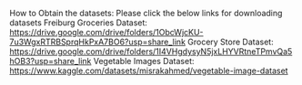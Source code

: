 How to Obtain the datasets: Please click the below links for downloading datasets
Freiburg Groceries Dataset: https://drive.google.com/drive/folders/1ObcWjcKU-7u3WgxRTRBSprqHkPxA7BO6?usp=share_link
Grocery Store Dataset: https://drive.google.com/drive/folders/1I4VHgdysyN5jxLHYVRtneTPmvQa5hOB3?usp=share_link
Vegetable Images Dataset: https://www.kaggle.com/datasets/misrakahmed/vegetable-image-dataset
